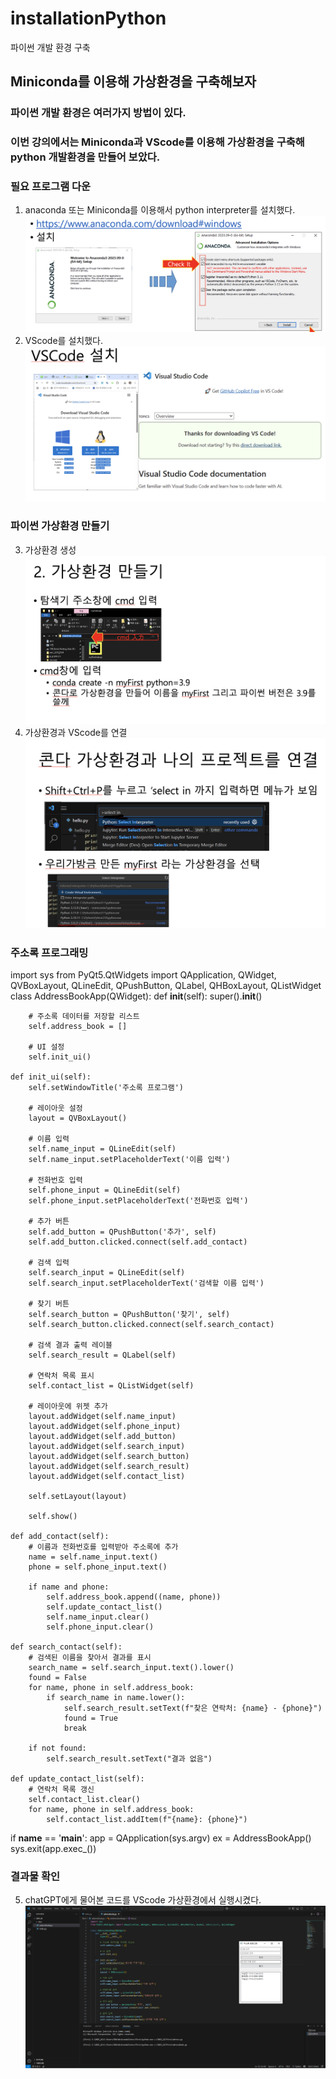 # installationPython
파이썬 개발 환경 구축

## Miniconda를 이용해 가상환경을 구축해보자

### 파이썬 개발 환경은 여러가지 방법이 있다. 
### 이번 강의에서는 Miniconda과 VScode를 이용해 가상환경을 구축해 python 개발환경을 만들어 보았다.

### 필요 프로그램 다운
1. anaconda 또는 Miniconda를 이용해서 python interpreter를 설치했다. ![이미지1](image/installMiniconda.png)
2. VScode를 설치했다. ![이미지2](image/installVScode.png)

### 파이썬 가상환경 만들기
3. 가상환경 생성 ![이미지3](image/pythonSet.png)
4. 가상환경과 VScode를 연결 ![이미지4](image/connectVScode.png)

### 주소록 프로그래밍


import sys
from PyQt5.QtWidgets import QApplication, QWidget, QVBoxLayout, QLineEdit, QPushButton, QLabel, QHBoxLayout, QListWidget
class AddressBookApp(QWidget):
    def __init__(self):
        super().__init__()
        
        # 주소록 데이터를 저장할 리스트
        self.address_book = []
        
        # UI 설정
        self.init_ui()
    
    def init_ui(self):
        self.setWindowTitle('주소록 프로그램')
        
        # 레이아웃 설정
        layout = QVBoxLayout()
        
        # 이름 입력
        self.name_input = QLineEdit(self)
        self.name_input.setPlaceholderText('이름 입력')
        
        # 전화번호 입력
        self.phone_input = QLineEdit(self)
        self.phone_input.setPlaceholderText('전화번호 입력')
        
        # 추가 버튼
        self.add_button = QPushButton('추가', self)
        self.add_button.clicked.connect(self.add_contact)
        
        # 검색 입력
        self.search_input = QLineEdit(self)
        self.search_input.setPlaceholderText('검색할 이름 입력')
        
        # 찾기 버튼
        self.search_button = QPushButton('찾기', self)
        self.search_button.clicked.connect(self.search_contact)
        
        # 검색 결과 출력 레이블
        self.search_result = QLabel(self)
        
        # 연락처 목록 표시
        self.contact_list = QListWidget(self)
        
        # 레이아웃에 위젯 추가
        layout.addWidget(self.name_input)
        layout.addWidget(self.phone_input)
        layout.addWidget(self.add_button)
        layout.addWidget(self.search_input)
        layout.addWidget(self.search_button)
        layout.addWidget(self.search_result)
        layout.addWidget(self.contact_list)
        
        self.setLayout(layout)
        
        self.show()
    
    def add_contact(self):
        # 이름과 전화번호를 입력받아 주소록에 추가
        name = self.name_input.text()
        phone = self.phone_input.text()
        
        if name and phone:
            self.address_book.append((name, phone))
            self.update_contact_list()
            self.name_input.clear()
            self.phone_input.clear()
    
    def search_contact(self):
        # 검색된 이름을 찾아서 결과를 표시
        search_name = self.search_input.text().lower()
        found = False
        for name, phone in self.address_book:
            if search_name in name.lower():
                self.search_result.setText(f"찾은 연락처: {name} - {phone}")
                found = True
                break
        
        if not found:
            self.search_result.setText("결과 없음")
    
    def update_contact_list(self):
        # 연락처 목록 갱신
        self.contact_list.clear()
        for name, phone in self.address_book:
            self.contact_list.addItem(f"{name}: {phone}")

if __name__ == '__main__':
    app = QApplication(sys.argv)
    ex = AddressBookApp()
    sys.exit(app.exec_())


### 결과물 확인
5. chatGPT에게 물어본 코드를 VScode 가상환경에서 실행시켰다. ![이미지5](image/final.png)


